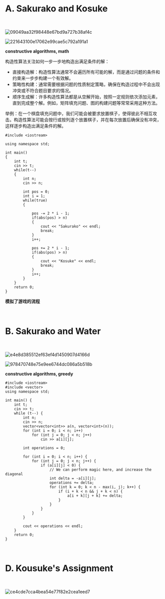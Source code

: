 # A. Sakurako and Kosuke

</br>

![09049aa32f98448e67bd9a727b38af4c](https://github.com/user-attachments/assets/0bacbdb5-e1bf-42d5-ae71-137b7cf09921)

![221643100e17062e99cae5c792a191a1](https://github.com/user-attachments/assets/c0593e26-aabc-43b4-931b-7d856b77c34e)

<b>constructive algorithms, math</b>

<p>构造性算法关注如何一步一步地构造出满足条件的解：</p>

- 直接构造解：构造性算法通常不会遍历所有可能的解，而是通过问题的条件和约束来一步步构建一个有效解。
- 策略性构建：通常需要根据问题的性质制定策略，确保在构造过程中不会出现冲突或不符合题目要求的情况。
-	顺序生成解：许多构造性算法都是从空解开始，按照一定规则依次添加元素，直到完成整个解。例如，矩阵填充问题、图的构建问题等常常采用这种方法。

<p>举例：在一个棋盘填充问题中，我们可能会被要求放置棋子，使得彼此不相互攻击。构造性算法可能会按行或按列逐个放置棋子，并在每次放置后确保没有冲突，这样逐步构造出满足条件的解。</p>

```
#include <iostream>

using namespace std;

int main()
{
    int t;
    cin >> t;
    while(t--)
    {
        int n;
        cin >> n;
        
        int pos = 0;
        int i = 1;
        while(true)
        {
            
            pos -= 2 * i - 1;
            if(abs(pos) > n)
            {
                cout << "Sakurako" << endl;
                break;
            }
            i++;
            
            pos += 2 * i - 1;
            if(abs(pos) > n)
            {
                cout << "Kosuke" << endl;
                break;
            }
            i++;
        }
    }
    return 0;
}
```

<b>模拟了游戏的流程</b>

</br>

# B. Sakurako and Water

</br>

![e4e8d385512ef63ef4d1450907d4166d](https://github.com/user-attachments/assets/b4e228f5-4a4b-4b93-9630-4afade33b287)

![978470748e75e9ee6744dc086a5b518b](https://github.com/user-attachments/assets/014aa082-8c26-460a-b509-38c68caae212)

<b>constructive algorithms, greedy</b>

```
#include <iostream>
#include <vector>
using namespace std;

int main() {
    int t;
    cin >> t;
    while (t--) {
        int n;
        cin >> n;
        vector<vector<int>> a(n, vector<int>(n));
        for (int i = 0; i < n; i++)
            for (int j = 0; j < n; j++)
                cin >> a[i][j];

        int operations = 0;

        for (int i = 0; i < n; i++) {
            for (int j = 0; j < n; j++) {
                if (a[i][j] < 0) {
                    // We can perform magic here, and increase the diagonal
                    int delta = -a[i][j];
                    operations += delta;
                    for (int k = 0; k < n - max(i, j); k++) {
                        if (i + k < n && j + k < n) {
                            a[i + k][j + k] += delta;
                        }
                    }
                }
            }
        }

        cout << operations << endl;
    }
    return 0;
}
```

</br>

# D. Kousuke's Assignment

</br>

![ce4cde7cca4bea54e77f82e2cea1eed7](https://github.com/user-attachments/assets/26cfaf65-2cae-44f1-8197-6bef5fc27b13)
































